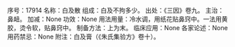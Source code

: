序号：17914
名称：白及散
组成：白及不拘多少。
出处：《三因》卷九。
主治：鼻衄。
加减：None
功效：None
用法用量：冷水调，用纸花贴鼻窍中。一法用黄胶，烫令软，贴鼻窍中。
制备方法：上为末。
临床应用：None
各家论述：None
用药禁忌：None
附注：白及膏（《朱氏集验方》卷十）。
